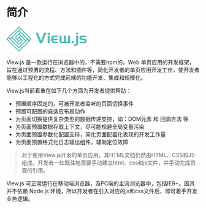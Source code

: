 # 简介

![](.gitbook/assets/logo.png)

View.js 是一款运行在浏览器中的，不需要npm的，Web 单页应用的开发框架，旨在通过预置的流程、方法和插件等，简化开发者的单页应用开发工作，使开发者能够以工程化的方式完成前端的功能开发、集成和规模化。

View.js当前着重在如下几个方面为开发者提供帮助：

* 预置顺序固定的，可被开发者监听的页面切换事件
* 预置可配置的自适应布局动作
* 为页面切换提供复杂类型的数据传递支持，如：DOM元素 和 回调方法 等
* 为页面预置数据存取上下文，尽可能规避全局变量污染
* 为页面预置参数化配置支持，简化页面配置化表现的开发工作量
* 为页面预置格式化日志输出组件，辅助定位故障

> 对于使用View.js开发的单页应用，其HTML文档仍然由HTML、CSS和JS组成。开发者一如既往地需要手动建立html、css和js文件，并手动完成资源的引用。

View.js 可正常运行在移动端浏览器，及PC端的主流浏览器中，包括IE9+。因其并不依赖 Node.js 环境，所以开发者在引入对应的js和css文件后，即可着手开发业务逻辑。



